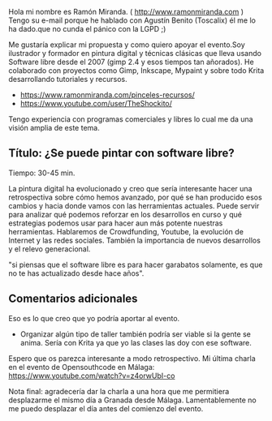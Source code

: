 Hola mi nombre es Ramón Miranda. ( http://www.ramonmiranda.com ) Tengo su e-mail porque he hablado con Agustín Benito (Toscalix) él me lo ha dado.que no cunda el pánico con la LGPD ;) 

Me gustaría explicar mi propuesta y como quiero apoyar el evento.Soy ilustrador y formador en pintura digital y técnicas clásicas que lleva usando Software libre desde el 2007 (gimp 2.4 y esos tiempos tan añorados). He colaborado con proyectos como Gimp, Inkscape, Mypaint y sobre todo Krita desarrollando tutoriales y recursos.

* https://www.ramonmiranda.com/pinceles-recursos/ 
* https://www.youtube.com/user/TheShockito/  
 

Tengo experiencia con programas comerciales y libres lo cual me da una visión amplia de este tema. 

## Título: ¿Se puede pintar con software libre?

Tiempo: 30-45 min.

La pintura digital ha evolucionado y creo que sería interesante hacer una retrospectiva sobre cómo hemos avanzado, por qué se han producido esos cambios y hacia donde vamos con las herramientas actuales. Puede servir para analizar qué podemos reforzar en los desarrollos en curso y qué estrategias podemos usar para hacer aun más potente nuestras herramientas. Hablaremos de Crowdfunding, Youtube, la evolución de Internet y las redes sociales. También la importancia de nuevos desarrollos y el relevo generacional.

"si piensas que el software libre es para hacer garabatos solamente, es que no te has actualizado desde hace años". 

## Comentarios adicionales

Eso es lo que creo que yo podría aportar al evento.

* Organizar algún tipo de taller también podría ser viable si la gente se anima. Sería con Krita ya que yo las clases las doy con ese software.

Espero que os parezca interesante a modo retrospectivo. Mi última charla en el evento de Opensouthcode en Málaga: https://www.youtube.com/watch?v=z4orwUbI-co

Nota final: agradecería dar la charla a una hora que me permitiera desplazarme el mismo día a Granada desde Málaga. Lamentablemente no me puedo desplazar el día antes del comienzo del evento.
